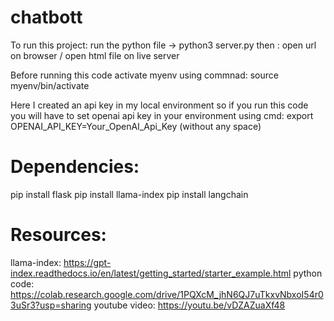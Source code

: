 # chatbott
To run this project: run the python file -> python3 server.py
then : open url on browser / open html file on live server

Before running this code activate myenv using commnad: source myenv/bin/activate

Here I created an api key in my local environment so if you run this code you will have to set openai api key in your environment using cmd: export OPENAI_API_KEY=Your_OpenAI_Api_Key (without any space)

# Dependencies: 
pip install flask
pip install llama-index
pip install langchain

# Resources: 
llama-index: https://gpt-index.readthedocs.io/en/latest/getting_started/starter_example.html
python code: https://colab.research.google.com/drive/1PQXcM_jhN6QJ7uTkxvNbxoI54r03uSr3?usp=sharing
youtube video: https://youtu.be/vDZAZuaXf48
